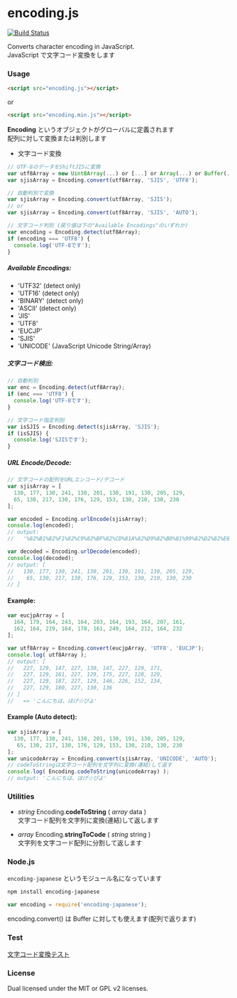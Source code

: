
encoding.js
===========

[![Build Status](https://travis-ci.org/polygonplanet/encoding.js.svg?branch=master)](https://travis-ci.org/polygonplanet/encoding.js)

Converts character encoding in JavaScript.  
JavaScript で文字コード変換をします

### Usage

```html
<script src="encoding.js"></script>
```

or

```html
<script src="encoding.min.js"></script>
```


**Encoding** というオブジェクトがグローバルに定義されます  
配列に対して変換または判別します  

* 文字コード変換

```javascript
// UTF-8のデータをShiftJISに変換
var utf8Array = new Uint8Array(...) or [...] or Array(...) or Buffer(...);
var sjisArray = Encoding.convert(utf8Array, 'SJIS', 'UTF8');

// 自動判別で変換
var sjisArray = Encoding.convert(utf8Array, 'SJIS');
// or  
var sjisArray = Encoding.convert(utf8Array, 'SJIS', 'AUTO');

// 文字コード判別 (戻り値は下の"Available Encodings"のいずれか)
var encoding = Encoding.detect(utf8Array);
if (encoding === 'UTF8') {
  console.log('UTF-8です');
}
```


##### Available Encodings:

* 'UTF32'   (detect only)
* 'UTF16'   (detect only)
* 'BINARY'  (detect only)
* 'ASCII'   (detect only)
* 'JIS'
* 'UTF8'
* 'EUCJP'
* 'SJIS'
* 'UNICODE' (JavaScript Unicode String/Array)


##### 文字コード検出:
```javascript
// 自動判別
var enc = Encoding.detect(utf8Array);
if (enc === 'UTF8') {
  console.log('UTF-8です');
}

// 文字コード指定判別
var isSJIS = Encoding.detect(sjisArray, 'SJIS');
if (isSJIS) {
  console.log('SJISです');
}
```

##### URL Encode/Decode:
```javascript
// 文字コードの配列をURLエンコード/デコード
var sjisArray = [
  130, 177, 130, 241, 130, 201, 130, 191, 130, 205, 129,
  65, 130, 217, 130, 176, 129, 153, 130, 210, 130, 230
];

var encoded = Encoding.urlEncode(sjisArray);
console.log(encoded);
// output:
//   '%82%B1%82%F1%82%C9%82%BF%82%CD%81A%82%D9%82%B0%81%99%82%D2%82%E6'

var decoded = Encoding.urlDecode(encoded);
console.log(decoded);
// output: [
//   130, 177, 130, 241, 130, 201, 130, 191, 130, 205, 129,
//    65, 130, 217, 130, 176, 129, 153, 130, 210, 130, 230
// ]
```

#### Example:
```javascript
var eucjpArray = [
  164, 179, 164, 243, 164, 203, 164, 193, 164, 207, 161,
  162, 164, 219, 164, 178, 161, 249, 164, 212, 164, 232
];

var utf8Array = Encoding.convert(eucjpArray, 'UTF8', 'EUCJP');
console.log( utf8Array );
// output: [
//   227, 129, 147, 227, 130, 147, 227, 129, 171,
//   227, 129, 161, 227, 129, 175, 227, 128, 129,
//   227, 129, 187, 227, 129, 146, 226, 152, 134,
//   227, 129, 180, 227, 130, 136
// ]
//   => 'こんにちは、ほげ☆ぴよ'
```

#### Example (Auto detect):

```javascript
var sjisArray = [
  130, 177, 130, 241, 130, 201, 130, 191, 130, 205, 129,
   65, 130, 217, 130, 176, 129, 153, 130, 210, 130, 230
];
var unicodeArray = Encoding.convert(sjisArray, 'UNICODE', 'AUTO');
// codeToStringは文字コード配列を文字列に変換(連結)して返す
console.log( Encoding.codeToString(unicodeArray) );
// output: 'こんにちは、ほげ☆ぴよ'
```

### Utilities

* _string_ Encoding.**codeToString** ( _array_ data )  
  文字コード配列を文字列に変換(連結)して返します

* _array_ Encoding.**stringToCode** ( _string_ string )  
  文字列を文字コード配列に分割して返します



### Node.js

`encoding-japanese` というモジュール名になっています

```bash
npm install encoding-japanese
```

```javascript
var encoding = require('encoding-japanese');
```

encoding.convert() は Buffer に対しても使えます(配列で返ります)


### Test

[文字コード変換テスト](http://polygonplanet.github.io/encoding.js/tests/encoding-test.html)

### License

Dual licensed under the MIT or GPL v2 licenses.


